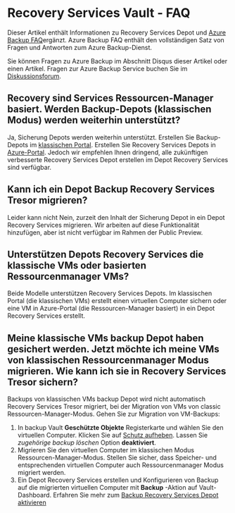 <properties
   pageTitle="Recovery Services FAQ Depot | Microsoft Azure"
   description="Diese Version der FAQ unterstützt die Public Preview-Version von Azure Backup Service. Antworten auf häufig gestellte Fragen zu den Netzwerksicherungsdienst, Sicherung und Aufbewahrung, Recovery, Sicherheit und andere häufig gestellte Fragen zur Azure Backup-Lösung."
   services="backup"
   documentationCenter=""
   authors="markgalioto"
   manager="jwhit"
   editor=""
   keywords="Backup-Lösung; Backup-service"/>

<tags
   ms.service="backup"
   ms.workload="storage-backup-recovery"
     ms.tgt_pltfrm="na"
     ms.devlang="na"
     ms.topic="get-started-article"
     ms.date="10/21/2016"
     ms.author="trinadhk; markgal; jimpark;"/>

# <a name="recovery-services-vault---faq"></a>Recovery Services Vault - FAQ


Dieser Artikel enthält Informationen zu Recovery Services Depot und [Azure Backup FAQ](backup-azure-backup-faq.md)ergänzt. Azure Backup FAQ enthält den vollständigen Satz von Fragen und Antworten zum Azure Backup-Dienst.  

Sie können Fragen zu Azure Backup im Abschnitt Disqus dieser Artikel oder einen Artikel. Fragen zur Azure Backup Service buchen Sie im [Diskussionsforum](https://social.msdn.microsoft.com/forums/azure/home?forum=windowsazureonlinebackup).

## <a name="recovery-services-vaults-are-resource-manager-based-are-backup-vaults-classic-mode-still-supported-br"></a>Recovery sind Services Ressourcen-Manager basiert. Werden Backup-Depots (klassischen Modus) werden weiterhin unterstützt? <br/>
Ja, Sicherung Depots werden weiterhin unterstützt. Erstellen Sie Backup-Depots im [klassischen Portal](https://manage.windowsazure.com). Erstellen Sie Recovery Services Depots in [Azure-Portal](https://portal.azure.com). Jedoch wir empfehlen Ihnen dringend, alle zukünftigen verbesserte Recovery Services Depot erstellen im Depot Recovery Services sind verfügbar.

## <a name="can-i-migrate-a-backup-vault-to-a-recovery-services-vault-br"></a>Kann ich ein Depot Backup Recovery Services Tresor migrieren? <br/>
Leider kann nicht Nein, zurzeit den Inhalt der Sicherung Depot in ein Depot Recovery Services migrieren. Wir arbeiten auf diese Funktionalität hinzufügen, aber ist nicht verfügbar im Rahmen der Public Preview.

## <a name="do-recovery-services-vaults-support-classic-vms-or-resource-manager-based-vms-br"></a>Unterstützen Depots Recovery Services die klassische VMs oder basierten Ressourcenmanager VMs? <br/>
Beide Modelle unterstützen Recovery Services Depots.  Im klassischen Portal (die klassischen VMs) erstellt einen virtuellen Computer sichern oder eine VM in Azure-Portal (die Ressourcen-Manager basiert) in ein Depot Recovery Services erstellt.

## <a name="i-have-backed-up-my-classic-vms-in-backup-vault-now-i-want-to-migrate-my-vms-from-classic-mode-to-resource-manager-mode--how-can-i-backup-them-in-recovery-services-vault"></a>Meine klassische VMs backup Depot haben gesichert werden. Jetzt möchte ich meine VMs von klassischen Ressourcenmanager Modus migrieren.  Wie kann ich sie in Recovery Services Tresor sichern?
Backups von klassischen VMs backup Depot wird nicht automatisch Recovery Services Tresor migriert, bei der Migration von VMs von classic Ressourcen-Manager-Modus. Gehen Sie zur Migration von VM-Backups:

1. In backup Vault **Geschützte Objekte** Registerkarte und wählen Sie den virtuellen Computer. Klicken Sie auf [Schutz aufheben](backup-azure-manage-vms-classic.md#stop-protecting-virtual-machines). Lassen Sie *zugehörige backup löschen* Option **deaktiviert**.
2. Migrieren Sie den virtuellen Computer im klassischen Modus Ressourcen-Manager-Modus. Stellen Sie sicher, dass Speicher- und entsprechenden virtuellen Computer auch Ressourcenmanager Modus migriert werden.
3. Ein Depot Recovery Services erstellen und Konfigurieren von Backup auf die migrierten virtuellen Computer mit **Backup** -Aktion auf Vault-Dashboard. Erfahren Sie mehr zum [Backup Recovery Services Depot aktivieren](backup-azure-vms-first-look-arm.md)
